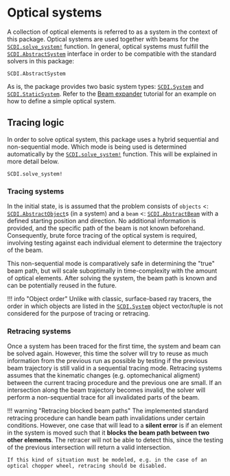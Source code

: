 # Optical systems

A collection of optical elements is referred to as a system in the context of this package. Optical systems are used together with beams for the [`SCDI.solve_system!`](@ref) function. In general, optical systems must fulfill the [`SCDI.AbstractSystem`](@ref) interface in order to be compatible with the standard solvers in this package:

```@docs; canonical=false
SCDI.AbstractSystem
```

As is, the package provides two basic system types: [`SCDI.System`](@ref) and [`SCDI.StaticSystem`](@ref). Refer to the [Beam expander](@ref) tutorial for an example on how to define a simple optical system.

## Tracing logic

In order to solve optical system, this package uses a hybrid sequential and non-sequential mode. Which mode is being used is determined automatically by the [`SCDI.solve_system!`](@ref) function. This will be explained in more detail below.

```@docs; canonical=false
SCDI.solve_system!
```

### Tracing systems

In the initial state, is is assumed that the problem consists of `objects` <: [`SCDI.AbstractObject`](@ref)s (in a system) and a `beam` <: [`SCDI.AbstractBeam`](@ref) with a defined starting position and direction. No additional information is provided, and the specific path of the beam is not known beforehand. Consequently, brute force tracing of the optical system is required, involving testing against each individual element to determine the trajectory of the beam.

This non-sequential mode is comparatively safe in determining the "true" beam path, but will scale suboptimally in time-complexity with the amount of optical elements. After solving the system, the beam path is known and can be potentially reused in the future.

!!! info "Object order"
    Unlike with classic, surface-based ray tracers, the order in which objects are listed in the [`SCDI.System`](@ref) object vector/tuple is not considered for the purpose of tracing or retracing.

### Retracing systems

Once a system has been traced for the first time, the system and beam can be solved again. However, this time the solver will try to reuse as much information from the previous run as possible by testing if the previous beam trajectory is still valid in a sequential tracing mode. Retracing systems assumes that the kinematic changes (e.g. optomechanical aligment) between the current tracing procedure and the previous one are small. If an intersection along the beam trajectory becomes invalid, the solver will perform a non-sequential trace for all invalidated parts of the beam.

!!! warning "Retracing blocked beam paths"
    The  implemented standard retracing procedure can handle beam path invalidations under certain conditions. However, one case that will lead to a **silent error** is if an element in the system is moved such that it **blocks the beam path between two other elements**. The retracer will not be able to detect this, since the testing of the previous intersection will return a valid intersection.

    If this kind of situation must be modeled, e.g. in the case of an optical chopper wheel, retracing should be disabled.